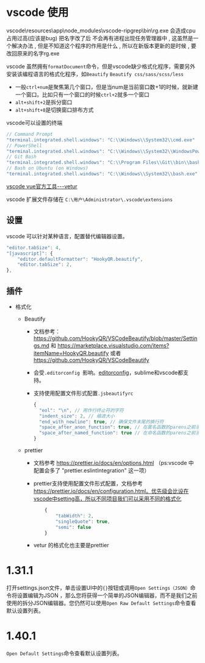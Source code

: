 # vscode 使用

vscode\resources\app\node_modules\vscode-ripgrep\bin\rg.exe 会造成cpu占用过高(应该是bug)
把名字改了后 不会再有进程出现任务管理器中 , 这虽然是一个解决办法 , 但是不知道这个程序的作用是什么 , 所以在新版本更新的是时候 , 要改回原来的名字rg.exe


vscode 虽然拥有`formatDocument`命令，但是vscode缺少格式化程序，需要另外安装该编程语言的格式化程序，如`Beautify` `Beautify css/sass/scss/less`


* 一般`ctrl+num`是聚焦第几个窗口，但是当num是当前窗口数+1的时候，就新建一个窗口。比如只有一个窗口的时候`ctrl+2`就多一个窗口
* `alt+shift+2`是拆分窗口
* `alt+shift+8`是切换窗口排布方式


vscode可以设置的终端
``` javascript
// Command Prompt
"terminal.integrated.shell.windows": "C:\\Windows\\System32\\cmd.exe"
// PowerShell
"terminal.integrated.shell.windows": "C:\\Windows\\System32\\WindowsPowerShell\\v1.0\\powershell.exe"
// Git Bash
"terminal.integrated.shell.windows": "C:\\Program Files\\Git\\bin\\bash.exe"
// Bash on Ubuntu (on Windows)
"terminal.integrated.shell.windows": "C:\\Windows\\System32\\bash.exe"
```


[vscode vue官方工具---vetur](https://vuejs.github.io/vetur/)

vscode 扩展文件存储在 `C:\用户\Administrator\.vscode\extensions`

## 设置
vscode 可以针对某种语言，配置替代编辑器设置。
``` javascript
"editor.tabSize": 4,
"[javascript]": {
    "editor.defaultFormatter": "HookyQR.beautify",
    "editor.tabSize": 2,
},
```

## 插件

* 格式化
    - Beautify
        + 文档参考：https://github.com/HookyQR/VSCodeBeautify/blob/master/Settings.md 和 https://marketplace.visualstudio.com/items?itemName=HookyQR.beautify 或者 https://github.com/HookyQR/VSCodeBeautify

        + 会受`.editorconfig `影响。[editorconfig](https://editorconfig.org/)，sublime和vscode都支持。

        + 支持使用配置文件形式配置`.jsbeautifyrc`
        
            ``` javascript
            {
              "eol": "\n", // 用作行终止符的字符
              "indent_size": 2, // 缩进大小
              "end_with_newline": true, // 确保文件末尾的换行符
              "space_after_anon_function": true, // 在匿名函数的parens之前添加一个空格 `function ()`
              "space_after_named_function": true // 在命名函数的parens之前添加一个空格 `function example ()`
            } 
            ```

    - prettier
        + 文档参考 https://prettier.io/docs/en/options.html （ps:vscode 中配置会多了 "prettier.eslintIntegration" 这一项）

        + prettier支持使用配置文件形式配置，文档参考 https://prettier.io/docs/en/configuration.html。优先级会比设在vscode中setting高，所以不同项目我们可以采用不同的格式化
        
            ``` javascript
                {
                    "tabWidth": 2,
                    "singleQuote": true,
                    "semi": false
                }

            ```

        + vetur 的格式化也主要是prettier

# 1.31.1

打开settings.json文件，单击设置UI中的`{}`按钮或调用`Open Settings（JSON）`命令将设置编辑为JSON ，那么您将获得一个简单的JSON编辑器，而不是我们之前使用的拆分JSON编辑器。您仍然可以使用`Open Raw Default Settings`命令查看默认设置列表。


# 1.40.1

`Open Default Settings`命令查看默认设置列表。